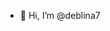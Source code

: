 - 👋 Hi, I’m @deblina7

<!---
deblina7/deblina7 is a ✨ special ✨ repository because its `README.md` (this file) appears on your GitHub profile.
You can click the Preview link to take a look at your changes.
--->
